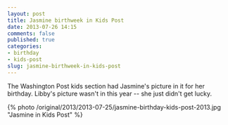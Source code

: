 ```yaml
---
layout: post
title: Jasmine birthweek in Kids Post
date: 2013-07-26 14:15
comments: false
published: true
categories:
- birthday
- kids-post
slug: jasmine-birthweek-in-kids-post
---
```

The Washington Post kids section had Jasmine's picture in it for her birthday.  Libby's picture wasn't in this year -- she just didn't get lucky.

{% photo /original/2013/2013-07-25/jasmine-birthday-kids-post-2013.jpg "Jasmine in Kids Post" %}
